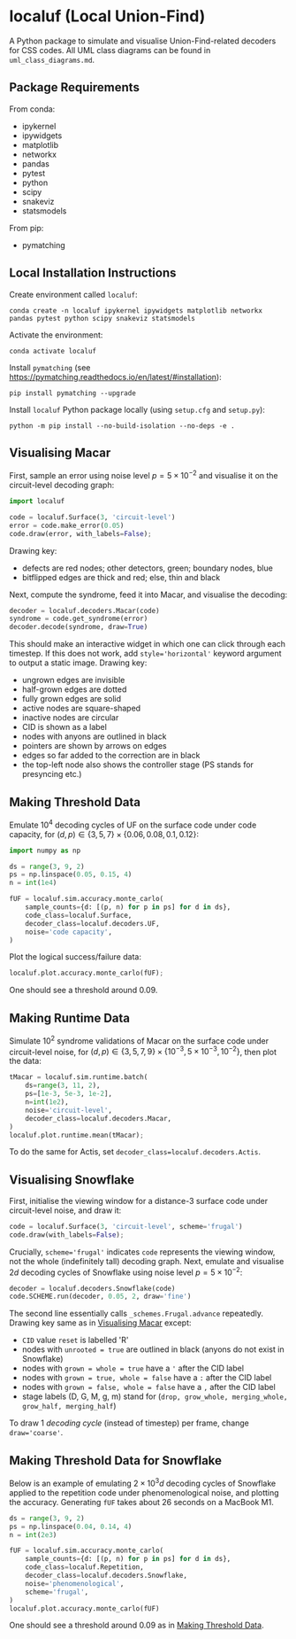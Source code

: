 # localuf (Local Union-Find)

A Python package to simulate and visualise
Union-Find-related decoders for CSS codes.
All UML class diagrams can be found in `uml_class_diagrams.md`.

## Package Requirements

From conda:
- ipykernel
- ipywidgets
- matplotlib
- networkx
- pandas
- pytest
- python
- scipy
- snakeviz
- statsmodels

From pip:
- pymatching

## Local Installation Instructions
Create environment called `localuf`:

`conda create -n localuf ipykernel ipywidgets matplotlib networkx pandas pytest python scipy snakeviz statsmodels`

Activate the environment:

`conda activate localuf`

Install `pymatching` (see https://pymatching.readthedocs.io/en/latest/#installation):

`pip install pymatching --upgrade`

Install `localuf` Python package locally (using `setup.cfg` and `setup.py`):

`python -m pip install --no-build-isolation --no-deps -e .`

## Visualising Macar

First, sample an error using noise level $p =5 \times 10^{-2}$
and visualise it on the circuit-level decoding graph:

```python
import localuf

code = localuf.Surface(3, 'circuit-level')
error = code.make_error(0.05)
code.draw(error, with_labels=False);
```

Drawing key:
* defects are red nodes;
other detectors, green;
boundary nodes, blue
* bitflipped edges are thick and red;
else, thin and black

Next, compute the syndrome, feed it into Macar, and visualise the decoding:

```python
decoder = localuf.decoders.Macar(code)
syndrome = code.get_syndrome(error)
decoder.decode(syndrome, draw=True)
```

This should make an interactive widget in which one can click through each timestep.
If this does not work, add `style='horizontal'` keyword argument to output a static image.
Drawing key:
* ungrown edges are invisible
* half-grown edges are dotted
* fully grown edges are solid
* active nodes are square-shaped
* inactive nodes are circular
* CID is shown as a label
* nodes with anyons are outlined in black
* pointers are shown by arrows on edges
* edges so far added to the correction are in black
* the top-left node also shows the controller stage (PS stands for presyncing etc.)

## Making Threshold Data

Emulate $10^4$ decoding cycles of UF on the surface code under code capacity,
for $(d, p) \in \{3, 5, 7\} \times \{0.06, 0.08, 0.1, 0.12\}$:

```python
import numpy as np

ds = range(3, 9, 2)
ps = np.linspace(0.05, 0.15, 4)
n = int(1e4)

fUF = localuf.sim.accuracy.monte_carlo(
    sample_counts={d: [(p, n) for p in ps] for d in ds},
    code_class=localuf.Surface,
    decoder_class=localuf.decoders.UF,
    noise='code capacity',
)
```

Plot the logical success/failure data:

```python
localuf.plot.accuracy.monte_carlo(fUF);
```

One should see a threshold around 0.09.

## Making Runtime Data

Simulate $10^2$ syndrome validations of Macar on the surface code under circuit-level noise,
for $(d, p) \in \{3, 5, 7, 9\} \times \{10^{-3}, 5\times 10^{-3}, 10^{-2}\}$,
then plot the data:

```python
tMacar = localuf.sim.runtime.batch(
    ds=range(3, 11, 2),
    ps=[1e-3, 5e-3, 1e-2],
    n=int(1e2),
    noise='circuit-level',
    decoder_class=localuf.decoders.Macar,
)
localuf.plot.runtime.mean(tMacar);
```

To do the same for Actis, set `decoder_class=localuf.decoders.Actis`.

## Visualising Snowflake

First,
initialise the viewing window for a distance-3 surface code under circuit-level noise,
and draw it:

```python
code = localuf.Surface(3, 'circuit-level', scheme='frugal')
code.draw(with_labels=False);
```

Crucially, `scheme='frugal'` indicates `code` represents the viewing window,
not the whole (indefinitely tall) decoding graph.
Next,
emulate and visualise $2d$ decoding cycles of Snowflake
using noise level $p =5 \times 10^{-2}$:

```python
decoder = localuf.decoders.Snowflake(code)
code.SCHEME.run(decoder, 0.05, 2, draw='fine')
```

The second line essentially calls `_schemes.Frugal.advance` repeatedly.
Drawing key same as in [Visualising Macar](#visualising-macar) except:
* `CID` value `reset` is labelled 'R'
* nodes with `unrooted = true` are outlined in black (anyons do not exist in Snowflake)
* nodes with `grown = whole = true` have a `'` after the CID label
* nodes with `grown = true, whole = false` have a `:` after the CID label
* nodes with `grown = false, whole = false` have a `,` after the CID label
* stage labels (D, G, M, g, m) stand for
(`drop, grow_whole, merging_whole, grow_half, merging_half`)

To draw 1 _decoding cycle_ (instead of timestep) per frame,
change `draw='coarse'`.

## Making Threshold Data for Snowflake

Below is an example of emulating $2 \times 10^3 d$ decoding cycles of
Snowflake applied to the repetition code under phenomenological noise,
and plotting the accuracy.
Generating `fUF` takes about 26 seconds on a MacBook M1.

```python
ds = range(3, 9, 2)
ps = np.linspace(0.04, 0.14, 4)
n = int(2e3)

fUF = localuf.sim.accuracy.monte_carlo(
    sample_counts={d: [(p, n) for p in ps] for d in ds},
    code_class=localuf.Repetition,
    decoder_class=localuf.decoders.Snowflake,
    noise='phenomenological',
    scheme='frugal',
)
localuf.plot.accuracy.monte_carlo(fUF)
```

One should see a threshold around 0.09 as in [Making Threshold Data](#making-threshold-data).